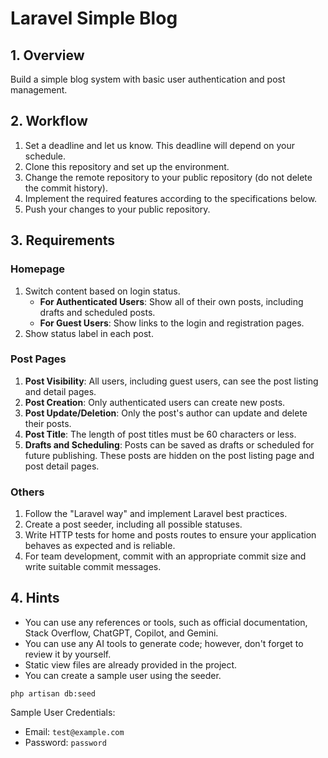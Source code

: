 # Laravel Simple Blog

## 1. Overview

Build a simple blog system with basic user authentication and post management.

## 2. Workflow

1. Set a deadline and let us know. This deadline will depend on your schedule.
2. Clone this repository and set up the environment.
3. Change the remote repository to your public repository (do not delete the commit history).
4. Implement the required features according to the specifications below.
5. Push your changes to your public repository.

## 3. Requirements

### Homepage

1. Switch content based on login status.
    - **For Authenticated Users**: Show all of their own posts, including drafts and scheduled posts.
    - **For Guest Users**: Show links to the login and registration pages.
2. Show status label in each post.

### Post Pages

1. **Post Visibility**: All users, including guest users, can see the post listing and detail pages.
2. **Post Creation**: Only authenticated users can create new posts.
3. **Post Update/Deletion**: Only the post's author can update and delete their posts.
4. **Post Title**: The length of post titles must be 60 characters or less.
5. **Drafts and Scheduling**: Posts can be saved as drafts or scheduled for future publishing. These posts are hidden on the post listing page and post detail pages.

### Others

1. Follow the "Laravel way" and implement Laravel best practices.
2. Create a post seeder, including all possible statuses.
3. Write HTTP tests for home and posts routes to ensure your application behaves as expected and is reliable.
4. For team development, commit with an appropriate commit size and write suitable commit messages.

## 4. Hints
- You can use any references or tools, such as official documentation, Stack Overflow, ChatGPT, Copilot, and Gemini.
- You can use any AI tools to generate code; however, don't forget to review it by yourself.
- Static view files are already provided in the project.
- You can create a sample user using the seeder.

```
php artisan db:seed
```

Sample User Credentials:

-   Email: `test@example.com`
-   Password: `password`
